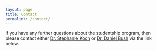 ```yaml
---
layout: page
title: Contact
permalink: /contact/
---
```


If you have any further questions about the studentship program, then please contact either [Dr. Stephanie Koch](mailto:s.koch@ucl.ac.uk) or [Dr. Daniel Bush](mailto:d.bush@ucl.ac.uk) via the link below.
